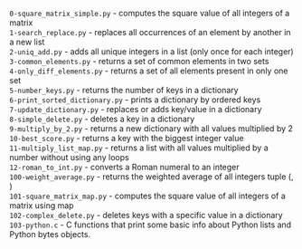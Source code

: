 `0-square_matrix_simple.py` - computes the square value of all integers of a matrix\
`1-search_replace.py` - replaces all occurrences of an element by another in a new list\
`2-uniq_add.py` - adds all unique integers in a list (only once for each integer)\
`3-common_elements.py` - returns a set of common elements in two sets\
`4-only_diff_elements.py` - returns a set of all elements present in only one set\
`5-number_keys.py` - returns the number of keys in a dictionary\
`6-print_sorted_dictionary.py` - prints a dictionary by ordered keys\
`7-update_dictionary.py` - replaces or adds key/value in a dictionary\
`8-simple_delete.py` - deletes a key in a dictionary\
`9-multiply_by_2.py` - returns a new dictionary with all values multiplied by 2\
`10-best_score.py` - returns a key with the biggest integer value\
`11-multiply_list_map.py` - returns a list with all values multiplied by a number without using any loops\
`12-roman_to_int.py` - converts a Roman numeral to an integer\
`100-weight_average.py` - returns the weighted average of all integers tuple (<score>, <weight>)\
`101-square_matrix_map.py` - computes the square value of all integers of a matrix using map\
`102-complex_delete.py` - deletes keys with a specific value in a dictionary\
`103-python.c` - C functions that print some basic info about Python lists and Python bytes objects.